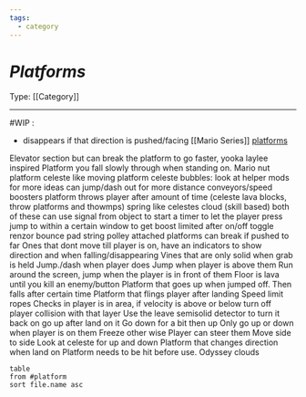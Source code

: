 ```yaml
---
tags:
  - category
---
```

# _Platforms_

Type: [[Category]]

----

#WIP :
* disappears if that direction is pushed/facing
[[Mario Series]] [platforms](https://www.mariowiki.com/Category:Platforms)

Elevator section but can break the platform to go faster, yooka laylee inspired
Platform you fall slowly through when standing on. Mario nut platform 
celeste like moving platform
celeste bubbles:
	look at helper mods for more ideas
	can jump/dash out for more distance
conveyors/speed boosters
platform throws player after amount of time (celeste lava blocks, throw platforms and thowmps)
spring like celestes cloud (skill based)
	both of these can use signal from object to start a timer to let the player press jump to within a certain window to get boost
limited after on/off toggle
renzor
bounce pad
string polley attached platforms
	can break if pushed to far
Ones that dont move till player is on, have an indicators to show direction and when falling/disappearing
Vines that are only solid when grab is held
Jump./dash when player does
Jump when player is above them 
Run around the screen, jump when the player is in front of them
Floor is lava until you kill an enemy/button 
Platform that goes up when jumped off. Then falls after certain time 
Platform that flings player after landing 
Speed limit ropes
	Checks in player is in area, if velocity is above or below turn off player collision with that layer
	Use the leave semisolid detector to turn it back on
go up after land on it
Go down for a bit then up
	Only go up or down when player is on them
	Freeze other wise
Player can steer them
	Move side to side
	Look at celeste for up and down
Platform that changes direction when land on
Platform needs to be hit before use. Odyssey clouds

```dataview
table
from #platform 
sort file.name asc
```


